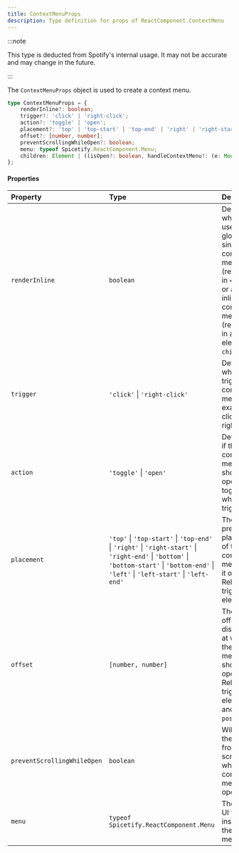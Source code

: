 ```yaml
---
title: ContextMenuProps
description: Type definition for props of ReactComponent.ContextMenu
---
```


:::note

This type is deducted from Spotify's internal usage. It may not be accurate and may change in the future.

:::

The `ContextMenuProps` object is used to create a context menu.

```ts
type ContextMenuProps = {
    renderInline?: boolean;
    trigger?: 'click' | 'right-click';
    action?: 'toggle' | 'open';
    placement?: 'top' | 'top-start' | 'top-end' | 'right' | 'right-start' | 'right-end' | 'bottom' | 'bottom-start' | 'bottom-end' | 'left' | 'left-start' | 'left-end';
    offset?: [number, number];
    preventScrollingWhileOpen?: boolean;
    menu: typeof Spicetify.ReactComponent.Menu;
    children: Element | ((isOpen?: boolean, handleContextMenu?: (e: MouseEvent) => void, ref?: (e: Element) => void) => Element);
};
```

#### Properties

| Property | Type | Description |
| :--- | :--- | :--- |
| `renderInline` | `boolean` | Decide whether to use the global singleton context menu (rendered in `<body>`) or a new inline context menu (rendered in a sibling element to `children`) |
| `trigger` | `'click'` &#124; `'right-click'` | Determines what will trigger the context menu. For example, a click, or a right-click |
| `action` | `'toggle'` &#124; `'open'` | Determines if the context menu should open or toggle when triggered |
| `placement` | `'top'` &#124; `'top-start'` &#124; `'top-end'` &#124; `'right'` &#124; `'right-start'` &#124; `'right-end'` &#124; `'bottom'` &#124; `'bottom-start'` &#124; `'bottom-end'` &#124; `'left'` &#124; `'left-start'` &#124; `'left-end'` | The preferred placement of the context menu when it opens. Relative to trigger element. |
| `offset` | `[number, number]` | The x and y offset distances at which the context menu should open. Relative to trigger element and `position`. |
| `preventScrollingWhileOpen` | `boolean` | Will stop the client from scrolling while the context menu is open |
| `menu` | `typeof Spicetify.ReactComponent.Menu` | The menu UI to render inside of the context menu. |
